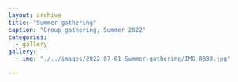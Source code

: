 ```yaml
---
layout: archive
title: "Summer gathering"
caption: "Group gathering, Summer 2022"
categories: 
  - gallery
gallery:
  - img: "./../images/2022-07-01-Summer-gathering/IMG_0830.jpg"

---
```

